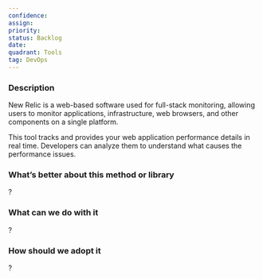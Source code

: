 ```yaml
---
confidence: 
assign: 
priority: 
status: Backlog
date: 
quadrant: Tools
tag: DevOps
---
```


<!-- table_of_contents 8e632ae2-3f75-4369-8d81-55f96df6c4fb -->

### Description

New Relic is a web-based software used for full-stack monitoring, allowing users to monitor applications, infrastructure, web browsers, and other components on a single platform.

This tool tracks and provides your web application performance details in real time. Developers can analyze them to understand what causes the performance issues.

### What’s better about this method or library

?

### What can we do with it

?

### How should we adopt it

?

<!-- child_database 351657d1-214c-4293-a5d3-71e1b2555cc4 -->

